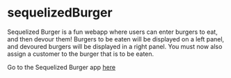 # sequelizedBurger

Sequelized Burger is a fun webapp where users can enter burgers to eat, and then devour them! Burgers to be eaten will be displayed on a left panel, and devoured burgers will be displayed in a right panel. You must now also assign a customer to the burger that is to be eaten. 

Go to the Sequelized Burger app [here](https://evening-ravine-41620.herokuapp.com/)
